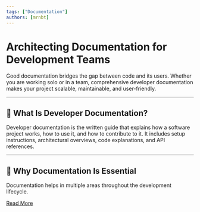 ```yaml
---
tags: ["Documentation"]
authors: [mrnbt]
---
```



# Architecting Documentation for Development Teams

Good documentation bridges the gap between code and its users. Whether you are working solo or in a
team, comprehensive developer documentation makes your project scalable, maintainable, and user-friendly.

---

## 🧠 What Is Developer Documentation?

Developer documentation is the written guide that explains how a software project works, how to use
it, and how to contribute to it. It includes setup instructions, architectural overviews, code
explanations, and API references.

---

## 🌟 Why Documentation Is Essential

Documentation helps in multiple areas throughout the development lifecycle.

[Read More](/docs/Popular/developer-docs)
